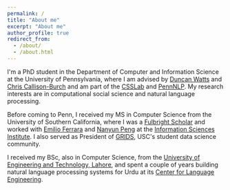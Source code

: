 ```yaml
---
permalink: /
title: "About me"
excerpt: "About me"
author_profile: true
redirect_from: 
  - /about/
  - /about.html
---
```


I'm a PhD student in the Department of Computer and Information Science at the University of Pennsylvania, where I am advised by [Duncan Watts](https://www.asc.upenn.edu/people/faculty/duncan-j-watts-phd) and [Chris Callison-Burch](https://www.cis.upenn.edu/~ccb/) and am part of the [CSSLab](https://css.seas.upenn.edu/) and [PennNLP](https://nlp.cis.upenn.edu/). My research interests are in computational social science and natural language processing.

Before coming to Penn, I received my MS in Computer Science from the University of Southern California, where I was a [Fulbright Scholar](https://eca.state.gov/fulbright/about-fulbright/fulbright-program-overview) and worked with [Emilio Ferrara](http://www.emilio.ferrara.name/) and [Nanyun Peng](https://vnpeng.net/) at the [Information Sciences Institute](https://isi.edu/). I also served as President of [GRIDS](https://gridsusc.github.io/), USC's student data science community.

I received my BSc, also in Computer Science, from the [University of Engineering and Technology, Lahore](https://uet.edu.pk/), and spent a couple of years building natural language processing systems for Urdu at its [Center for Language Engineering](https://www.cle.org.pk/).

